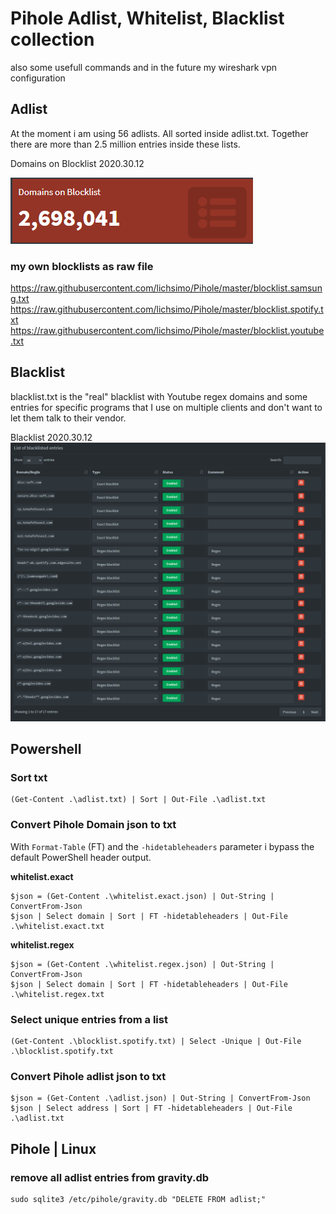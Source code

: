 # Pihole Adlist, Whitelist, Blacklist collection
also some usefull commands and in the future my wireshark vpn configuration

## Adlist
At the moment i am using 56 adlists. All sorted inside adlist.txt.
Together there are more than 2.5 million entries inside these lists.

Domains on Blocklist 2020.30.12

![DomainsOnBlocklist](https://raw.githubusercontent.com/lichsimo/Pihole/master/Image/DomainsOnBlocklist.png)

### my own blocklists as raw file

https://raw.githubusercontent.com/lichsimo/Pihole/master/blocklist.samsung.txt
https://raw.githubusercontent.com/lichsimo/Pihole/master/blocklist.spotify.txt
https://raw.githubusercontent.com/lichsimo/Pihole/master/blocklist.youtube.txt

## Blacklist
blacklist.txt is the "real" blacklist with Youtube regex domains and some entries for specific programs that I use on multiple clients and don't want to let them talk to their vendor.

Blacklist 2020.30.12
![Blacklist-Image](https://raw.githubusercontent.com/lichsimo/Pihole/master/Image/Blacklist.png)

## Powershell
### Sort txt
```console
(Get-Content .\adlist.txt) | Sort | Out-File .\adlist.txt
```
### Convert Pihole Domain json to txt
With `Format-Table` (FT) and the `-hidetableheaders` parameter i bypass the default PowerShell header output.

**whitelist.exact**

```console
$json = (Get-Content .\whitelist.exact.json) | Out-String | ConvertFrom-Json
$json | Select domain | Sort | FT -hidetableheaders | Out-File .\whitelist.exact.txt
```

**whitelist.regex**
```console
$json = (Get-Content .\whitelist.regex.json) | Out-String | ConvertFrom-Json
$json | Select domain | Sort | FT -hidetableheaders | Out-File .\whitelist.regex.txt
```
### Select unique entries from a list
```console
(Get-Content .\blocklist.spotify.txt) | Select -Unique | Out-File .\blocklist.spotify.txt
```

### Convert Pihole adlist json to txt
```console
$json = (Get-Content .\adlist.json) | Out-String | ConvertFrom-Json
$json | Select address | Sort | FT -hidetableheaders | Out-File .\adlist.txt
```

## Pihole | Linux
### remove all adlist entries from gravity.db
```console
sudo sqlite3 /etc/pihole/gravity.db "DELETE FROM adlist;"
```
